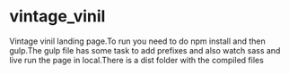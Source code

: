 # vintage_vinil
Vintage vinil landing page.To run you need to do npm install and then gulp.The gulp file has some task to add prefixes and also watch sass and live run the page in local.There is a dist folder with the compiled files 
